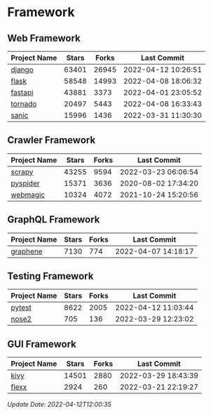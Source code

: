 # Framework

## Web Framework
| Project Name | Stars | Forks | Last Commit |
| ------------ | ----- | ----- | ----------- |
| [django](https://github.com/django/django) | 63401 | 26945 | 2022-04-12 10:26:51 |
| [flask](https://github.com/pallets/flask) | 58548 | 14993 | 2022-04-08 18:06:32 |
| [fastapi](https://github.com/tiangolo/fastapi) | 43881 | 3373 | 2022-04-01 23:05:52 |
| [tornado](https://github.com/tornadoweb/tornado) | 20497 | 5443 | 2022-04-08 16:33:43 |
| [sanic](https://github.com/sanic-org/sanic) | 15996 | 1436 | 2022-03-31 11:30:30 |

## Crawler Framework
| Project Name | Stars | Forks | Last Commit |
| ------------ | ----- | ----- | ----------- |
| [scrapy](https://github.com/scrapy/scrapy) | 43255 | 9594 | 2022-03-23 06:06:54 |
| [pyspider](https://github.com/binux/pyspider) | 15371 | 3636 | 2020-08-02 17:34:20 |
| [webmagic](https://github.com/code4craft/webmagic) | 10324 | 4072 | 2021-10-24 15:20:56 |

## GraphQL Framework
| Project Name | Stars | Forks | Last Commit |
| ------------ | ----- | ----- | ----------- |
| [graphene](https://github.com/graphql-python/graphene) | 7130 | 774 | 2022-04-07 14:18:17 |

## Testing Framework
| Project Name | Stars | Forks | Last Commit |
| ------------ | ----- | ----- | ----------- |
| [pytest](https://github.com/pytest-dev/pytest) | 8622 | 2005 | 2022-04-12 11:03:44 |
| [nose2](https://github.com/nose-devs/nose2) | 705 | 136 | 2022-03-29 12:23:02 |

## GUI Framework
| Project Name | Stars | Forks | Last Commit |
| ------------ | ----- | ----- | ----------- |
| [kivy](https://github.com/kivy/kivy) | 14501 | 2880 | 2022-03-29 18:43:39 |
| [flexx](https://github.com/flexxui/flexx) | 2924 | 260 | 2022-03-21 22:19:27 |

*Update Date: 2022-04-12T12:00:35*